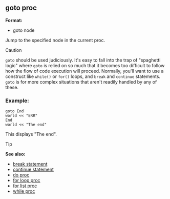 ## goto proc

**Format:**
+   goto node

Jump to the specified node in the current proc.

> [!CAUTION]
> `goto` should be used judiciously. It\'s easy to fall into the trap of
"spaghetti logic" where `goto` is relied on so much that it becomes
too difficult to follow how the flow of code execution will proceed.
Normally, you\'ll want to use a construct like `while()` or `for()`
loops, and `break` and `continue` statements. `goto` is for more complex
situations that aren\'t readily handled by any of these.
### Example:

```dm
goto End
world << "ERR"
End
world << "The end"
``` 

This displays "The end". 

> [!TIP] 
> **See also:**
> +   [break statement](/ref/proc/break.md) 
> +   [continue statement](/ref/proc/continue.md) 
> +   [do proc](/ref/proc/do.md) 
> +   [for loop proc](/ref/proc/for/loop.md) 
> +   [for list proc](/ref/proc/for/list.md) 
> +   [while proc](/ref/proc/while.md) <!-- -->